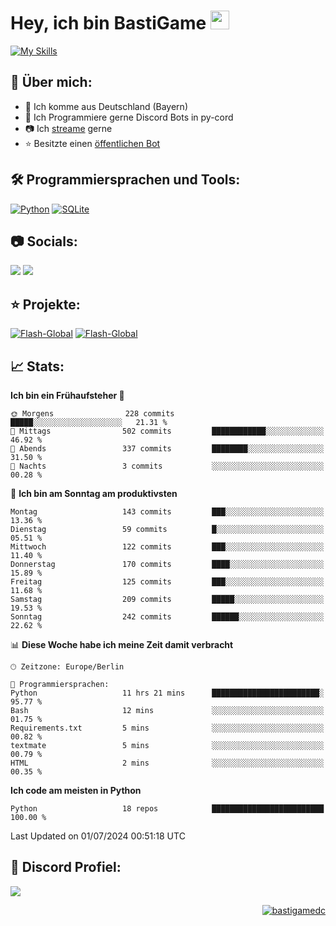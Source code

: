 # Hey, ich bin BastiGame <img src="https://raw.githubusercontent.com/MartinHeinz/MartinHeinz/master/wave.gif" width="30px">
[![My Skills](https://skillicons.dev/icons?i=aws,gcp,azure,react,vue,flutter&perline=3)](https://skillicons.dev)
## 📌 Über mich:
- 📍 Ich komme aus Deutschland (Bayern)
- 📝 Ich Programmiere gerne Discord Bots in py-cord
- 📷 Ich [streame](https://twitch.tv/bastigametv) gerne
- ⭐ Besitzte einen [öffentlichen Bot](https://discord.com/api/oauth2/authorize?client_id=1169681232532099112&permissions=430302428277&scope=bot%20applications.commands)

## 🛠️ Programmiersprachen und Tools:
[![Python](https://img.shields.io/badge/python-3670A0?style=for-the-badge&logo=python&logoColor=ffdd54)](https://github.com/Pycord-Development/pycord)
[![SQLite](https://img.shields.io/badge/sqlite-%2307405e.svg?style=for-the-badge&logo=sqlite&logoColor=white)](https://github.com/sqlite/sqlite)


## 📷 Socials:  
[![](https://img.shields.io/badge/Discord-5865F2?logo=discord&logoColor=white&style=for-the-badge)]([https://discord.com/users/203208036053942272](https://discord.gg/Pnw5vEjRZ5))
[![](https://img.shields.io/twitch/status/silbergecko_tv?style=for-the-badge&logo=twitch&logoColor=white&color=purple)](https://twitch.tv/bastigametv)

## ⭐ Projekte:
[![Flash-Global](https://img.shields.io/badge/Flash_Global-00A966?style=for-the-badge&logo=wechat&logoColor=white)](https://discord.com/api/oauth2/authorize?client_id=1169681232532099112&permissions=430302428277&scope=bot%20applications.commands)
[![Flash-Global](https://img.shields.io/badge/FlashBot-00A966?style=for-the-badge&logo=wechat&logoColor=white)](https://discord.com/api/oauth2/authorize?client_id=1111374314340626433&permissions=1497266007286&scope=bot%20applications.commands)

## 📈 Stats:
<!--START_SECTION:waka-->
**Ich bin ein Frühaufsteher 🐤** 

```text
🌞 Morgens                228 commits         █████░░░░░░░░░░░░░░░░░░░░   21.31 % 
🌆 Mittags                502 commits         ████████████░░░░░░░░░░░░░   46.92 % 
🌃 Abends                 337 commits         ████████░░░░░░░░░░░░░░░░░   31.50 % 
🌙 Nachts                 3 commits           ░░░░░░░░░░░░░░░░░░░░░░░░░   00.28 % 
```
📅 **Ich bin am Sonntag am produktivsten** 

```text
Montag                   143 commits         ███░░░░░░░░░░░░░░░░░░░░░░   13.36 % 
Dienstag                 59 commits          █░░░░░░░░░░░░░░░░░░░░░░░░   05.51 % 
Mittwoch                 122 commits         ███░░░░░░░░░░░░░░░░░░░░░░   11.40 % 
Donnerstag               170 commits         ████░░░░░░░░░░░░░░░░░░░░░   15.89 % 
Freitag                  125 commits         ███░░░░░░░░░░░░░░░░░░░░░░   11.68 % 
Samstag                  209 commits         █████░░░░░░░░░░░░░░░░░░░░   19.53 % 
Sonntag                  242 commits         ██████░░░░░░░░░░░░░░░░░░░   22.62 % 
```


📊 **Diese Woche habe ich meine Zeit damit verbracht** 

```text
🕑︎ Zeitzone: Europe/Berlin

💬 Programmiersprachen: 
Python                   11 hrs 21 mins      ████████████████████████░   95.77 % 
Bash                     12 mins             ░░░░░░░░░░░░░░░░░░░░░░░░░   01.75 % 
Requirements.txt         5 mins              ░░░░░░░░░░░░░░░░░░░░░░░░░   00.82 % 
textmate                 5 mins              ░░░░░░░░░░░░░░░░░░░░░░░░░   00.79 % 
HTML                     2 mins              ░░░░░░░░░░░░░░░░░░░░░░░░░   00.35 % 
```

**Ich code am meisten in Python** 

```text
Python                   18 repos            █████████████████████████   100.00 % 
```




 Last Updated on 01/07/2024 00:51:18 UTC
<!--END_SECTION:waka-->

## 🔎 Discord Profiel:
<a href="https://discord.com/users/1018150165489668227"><img src="https://lanyard.cnrad.dev/api/1018150165489668227"><p/>

<p align="right">
  <img align="center" src="https://komarev.com/ghpvc/?username=bastigamedc&label=Profile%20views&color=0e75b6&style=flat" alt="bastigamedc"/>
</p>
